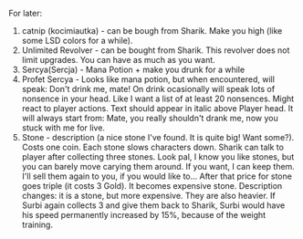 For later:
1. catnip (kocimiautka) - can be bough from Sharik. Make you high (like some LSD colors for a while).
2. Unlimited Revolver - can be bought from Sharik. This revolver does not limit upgrades. You can have as much as you want.
3. Sercya(Sercja) - Mana Potion + make you drunk for a while
4. Profet Sercya - Looks like mana potion, but when encountered, will speak: Don't drink me, mate! On drink ocasionally will speak lots of nonsence in your head. Like I want a list of at least 20 nonsences. Might react to player actions. Text should appear in italic above Player head.  It will always start from: Mate, you really shouldn't drank me, now you stuck with me for live.
5. Stone - description (a nice stone I've found. It is quite big! Want some?). Costs one coin. Each stone slows characters down. Sharik can talk to player after collecting three stones. Look pal, I know you like stones, but you can barely move carying them around. If you want, I can keep them. I'll sell them again to you, if you would like to... After that price for stone goes triple (it costs 3 Gold). It becomes expensive stone. Description changes: it is a stone, but more expensive. They are also heavier. If Surbi again collects 3 and give them back to Sharik, Surbi would have his speed permanently increased by 15%, because of the weight training.
